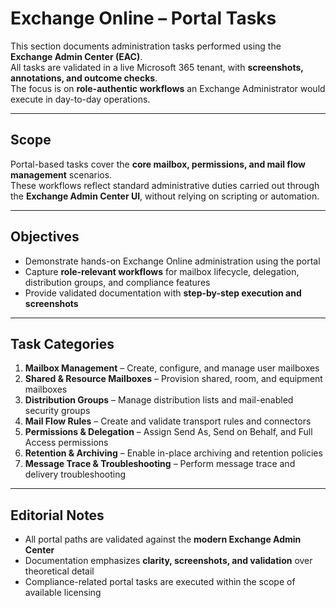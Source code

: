 # Exchange Online – Portal Tasks

This section documents administration tasks performed using the **Exchange Admin Center (EAC)**.  
All tasks are validated in a live Microsoft 365 tenant, with **screenshots, annotations, and outcome checks**.  
The focus is on **role-authentic workflows** an Exchange Administrator would execute in day-to-day operations.

---

## Scope
Portal-based tasks cover the **core mailbox, permissions, and mail flow management** scenarios.  
These workflows reflect standard administrative duties carried out through the **Exchange Admin Center UI**, without relying on scripting or automation.  

---

## Objectives
- Demonstrate hands-on Exchange Online administration using the portal  
- Capture **role-relevant workflows** for mailbox lifecycle, delegation, distribution groups, and compliance features  
- Provide validated documentation with **step-by-step execution and screenshots**  

---

## Task Categories
1. **Mailbox Management** – Create, configure, and manage user mailboxes  
2. **Shared & Resource Mailboxes** – Provision shared, room, and equipment mailboxes  
3. **Distribution Groups** – Manage distribution lists and mail-enabled security groups  
4. **Mail Flow Rules** – Create and validate transport rules and connectors  
5. **Permissions & Delegation** – Assign Send As, Send on Behalf, and Full Access permissions  
6. **Retention & Archiving** – Enable in-place archiving and retention policies  
7. **Message Trace & Troubleshooting** – Perform message trace and delivery troubleshooting  

---

## Editorial Notes
- All portal paths are validated against the **modern Exchange Admin Center**  
- Documentation emphasizes **clarity, screenshots, and validation** over theoretical detail  
- Compliance-related portal tasks are executed within the scope of available licensing  

